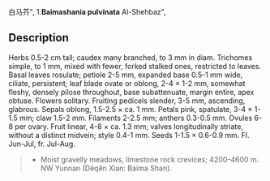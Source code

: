 白马芥",
1.**Baimashania pulvinata** Al-Shehbaz",

## Description
Herbs 0.5-2 cm tall; caudex many branched, to 3 mm in diam. Trichomes simple, to 1 mm, mixed with fewer, forked stalked ones, restricted to leaves. Basal leaves rosulate; petiole 2-5 mm, expanded base 0.5-1 mm wide, ciliate, persistent; leaf blade ovate or oblong, 2-4 × 1-2 mm, somewhat fleshy, densely pilose throughout, base subattenuate, margin entire, apex obtuse. Flowers solitary. Fruiting pedicels slender, 3-5 mm, ascending, glabrous. Sepals oblong, 1.5-2.5 × ca. 1 mm. Petals pink, spatulate, 3-4 × 1-1.5 mm; claw 1.5-2 mm. Filaments 2-2.5 mm; anthers 0.3-0.5 mm. Ovules 6-8 per ovary. Fruit linear, 4-8 × ca. 1.3 mm; valves longitudinally striate, without a distinct midvein; style 0.4-1 mm. Seeds 1-1.5 × 0.6-0.9 mm. Fl. Jun-Jul, fr. Jul-Aug.

> * Moist gravelly meadows, limestone rock crevices; 4200-4600 m. NW Yunnan (Dêqên Xian: Baima Shan).
